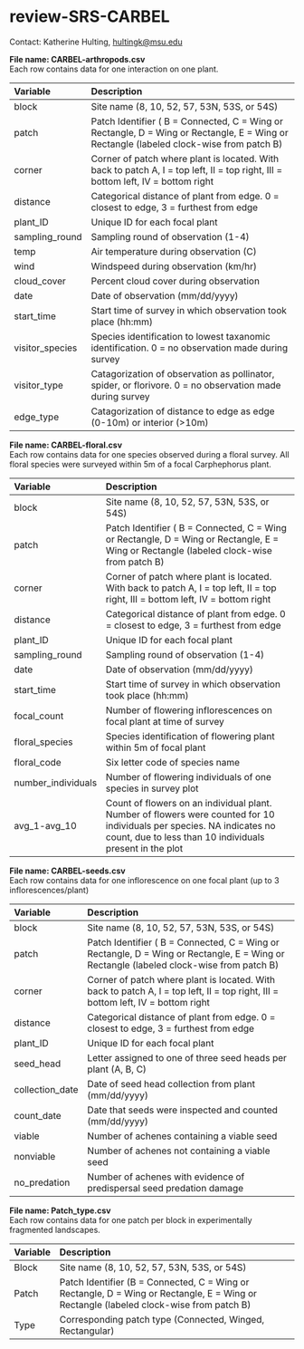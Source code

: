 # review-SRS-CARBEL

Contact: Katherine Hulting, <hultingk@msu.edu>

**File name: CARBEL-arthropods.csv**\
Each row contains data for one interaction on one plant. 

| Variable          | Description                                                                                                                                                                             |
| :---------------- | :-------------------------------------------------------------------------------------------------------------------------------------------------------------------------------------- |
| block   | Site name (8, 10, 52, 57, 53N, 53S, or 54S) |
| patch         | Patch Identifier ( B = Connected, C = Wing or Rectangle, D = Wing or Rectangle, E = Wing or Rectangle (labeled clock-wise from patch B)    |
| corner              | Corner of patch where plant is located. With back to patch A, I = top left, II = top right, III = bottom left, IV = bottom right     |
| distance              | Categorical distance of plant from edge. 0 = closest to edge, 3 = furthest from edge   |
| plant\_ID              | Unique ID for each focal plant  |
| sampling\_round         | Sampling round of observation (1-4)            |
| temp        | Air temperature during observation (C)   |
| wind    | Windspeed during observation (km/hr)      |
| cloud\_cover  | Percent cloud cover during observation |
| date    | Date of observation (mm/dd/yyyy)  |
| start\_time | Start time of survey in which observation took place (hh:mm) |
| visitor\_species | Species identification to lowest taxanomic identification. 0 = no observation made during survey |
| visitor\_type | Catagorization of observation as pollinator, spider, or florivore. 0 = no observation made during survey |
| edge\_type | Catagorization of distance to edge as edge (0-10m) or interior (>10m) |



**File name: CARBEL-floral.csv**\
Each row contains data for one species observed during a floral survey. All floral species were surveyed within 5m of a focal Carphephorus plant. 

| Variable          | Description                                                                                                                                                                             |
| :---------------- | :-------------------------------------------------------------------------------------------------------------------------------------------------------------------------------------- |
| block   | Site name (8, 10, 52, 57, 53N, 53S, or 54S) |
| patch         | Patch Identifier ( B = Connected, C = Wing or Rectangle, D = Wing or Rectangle, E = Wing or Rectangle (labeled clock-wise from patch B)    |
| corner              | Corner of patch where plant is located. With back to patch A, I = top left, II = top right, III = bottom left, IV = bottom right     |
| distance              | Categorical distance of plant from edge. 0 = closest to edge, 3 = furthest from edge   |
| plant\_ID              | Unique ID for each focal plant  |
| sampling\_round         | Sampling round of observation (1-4)            |
| date    | Date of observation (mm/dd/yyyy)  |
| start\_time | Start time of survey in which observation took place (hh:mm) |
| focal\_count | Number of flowering inflorescences on focal plant at time of survey |
| floral\_species | Species identification of flowering plant within 5m of focal plant |
| floral\_code | Six letter code of species name |
| number\_individuals | Number of flowering individuals of one species in survey plot |
| avg\_1-avg\_10 | Count of flowers on an individual plant. Number of flowers were counted for 10 individuals per species. NA indicates no count, due to less than 10 individuals present in the plot |


**File name: CARBEL-seeds.csv**\
Each row contains data for one inflorescence on one focal plant (up to 3 inflorescences/plant)

| Variable          | Description                                                                                                                                                                             |
| :---------------- | :-------------------------------------------------------------------------------------------------------------------------------------------------------------------------------------- |
| block   | Site name (8, 10, 52, 57, 53N, 53S, or 54S) |
| patch         | Patch Identifier ( B = Connected, C = Wing or Rectangle, D = Wing or Rectangle, E = Wing or Rectangle (labeled clock-wise from patch B)    |
| corner              | Corner of patch where plant is located. With back to patch A, I = top left, II = top right, III = bottom left, IV = bottom right     |
| distance              | Categorical distance of plant from edge. 0 = closest to edge, 3 = furthest from edge   |
| plant\_ID              | Unique ID for each focal plant  |
| seed\_head         | Letter assigned to one of three seed heads per plant (A, B, C)             |
| collection\_date    | Date of seed head collection from plant (mm/dd/yyyy)  |
| count\_date | Date that seeds were inspected and counted (mm/dd/yyyy) |
| viable | Number of achenes containing a viable seed |
| nonviable | Number of achenes not containing a viable seed |
| no\_predation | Number of achenes with evidence of predispersal seed predation damage |


**File name: Patch\_type.csv**\
Each row contains data for one patch per block in experimentally fragmented landscapes. 

| Variable          | Description                                                                                                                                                                             |
| :---------------- | :-------------------------------------------------------------------------------------------------------------------------------------------------------------------------------------- |
| Block   | Site name (8, 10, 52, 57, 53N, 53S, or 54S) |
| Patch         | Patch Identifier (B = Connected, C = Wing or Rectangle, D = Wing or Rectangle, E = Wing or Rectangle (labeled clock-wise from patch B)    |
| Type              |  Corresponding patch type (Connected, Winged, Rectangular)   |
